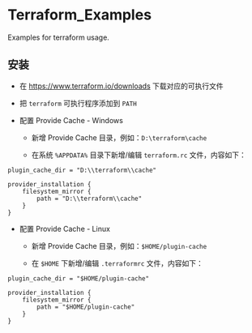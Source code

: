 # Terraform_Examples

Examples for terraform usage.

## 安装

- 在 <https://www.terraform.io/downloads> 下载对应的可执行文件

- 把 `terraform` 可执行程序添加到 `PATH`

- 配置 Provide Cache - Windows

  - 新增 Provide Cache 目录，例如：`D:\terraform\cache`

  - 在系统 `%APPDATA%` 目录下新增/编辑 `terraform.rc` 文件，内容如下：

``` text
plugin_cache_dir = "D:\\terraform\\cache"

provider_installation {
    filesystem_mirror {
        path = "D:\\terraform\\cache"
    }
}
```

- 配置 Provide Cache - Linux

  - 新增 Provide Cache 目录，例如：`$HOME/plugin-cache`

  - 在 `$HOME` 下新增/编辑 `.terraformrc` 文件，内容如下：

``` text
plugin_cache_dir = "$HOME/plugin-cache"

provider_installation {
    filesystem_mirror {
        path = "$HOME/plugin-cache"
    }
}
```
